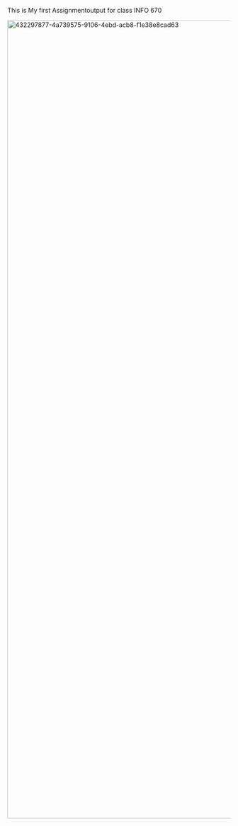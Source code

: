 This is My first Assignmentoutput for class INFO 670 

<img width="1800" alt="432297877-4a739575-9106-4ebd-acb8-f1e38e8cad63" src="https://github.com/user-attachments/assets/8c08fe6d-8011-4c46-8bd3-3f8bb850187b" />
